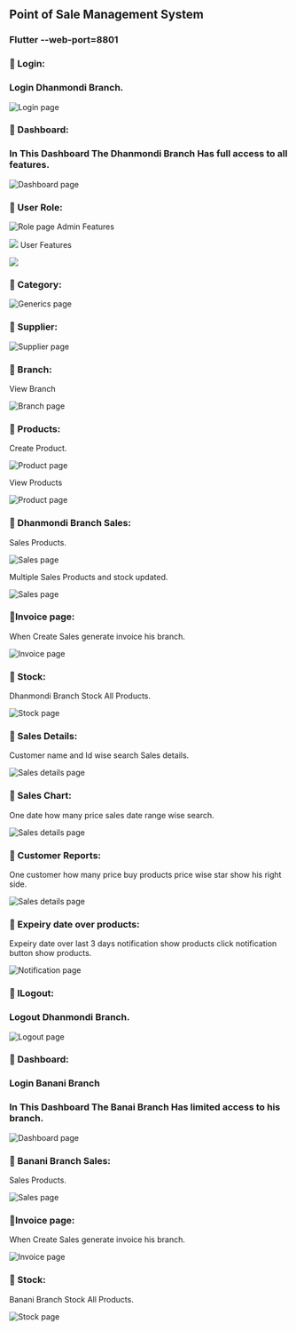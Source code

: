 ## Point of Sale Management System
### Flutter --web-port=8801

### :pushpin: Login:
### Login Dhanmondi Branch.

![ Login page](https://github.com/mdtowhid98/Point-of-Sale-Flutter-And-Spring-boot-Project/blob/main/Screen%20shot/1%2CLogin.png)


### :pushpin: Dashboard:
### In This Dashboard The Dhanmondi Branch Has full access to all features.

![ Dashboard page](https://github.com/mdtowhid98/Point-of-Sale-Flutter-And-Spring-boot-Project/blob/main/Screen%20shot/18%2Cnotifications.png)

### :pushpin: User Role:

![ Role page](https://github.com/mdtowhid98/Point-of-Sale-Flutter-And-Spring-boot-Project/blob/main/Screen%20shot/3%2CUser%20Role.png)
Admin Features

![](https://github.com/mdtowhid98/Point-of-Sale-Flutter-And-Spring-boot-Project/blob/main/Screen%20shot/4%2CAdmin%20features.png)
User Features

![](https://github.com/mdtowhid98/Point-of-Sale-Flutter-And-Spring-boot-Project/blob/main/Screen%20shot/5%2CUser%20features.png)

### :pushpin: Category:

![ Generics page](https://github.com/mdtowhid98/Point-of-Sale-Flutter-And-Spring-boot-Project/blob/main/Screen%20shot/6%2Ccategory.png)

### :pushpin: Supplier:

![ Supplier page](https://github.com/mdtowhid98/Point-of-Sale-Flutter-And-Spring-boot-Project/blob/main/Screen%20shot/7%2Csupplier.png)

### :pushpin: Branch:
View Branch

![ Branch page](https://github.com/mdtowhid98/Point-of-Sale-Flutter-And-Spring-boot-Project/blob/main/Screen%20shot/8%2Cbranch.png)

### :pushpin: Products:
Create Product.

![ Product page](https://github.com/mdtowhid98/Point-of-Sale-Flutter-And-Spring-boot-Project/blob/main/Screen%20shot/10%2Ccreate%20products.png)

View Products

![ Product page](https://github.com/mdtowhid98/Point-of-Sale-Flutter-And-Spring-boot-Project/blob/main/Screen%20shot/9%2Cview%20products.png)


### :pushpin: Dhanmondi Branch Sales:
Sales Products.

![ Sales page](https://github.com/mdtowhid98/Point-of-Sale-Flutter-And-Spring-boot-Project/blob/main/Screen%20shot/11%2Cdhanmondi%20branch%20sales.png)

Multiple Sales Products and stock updated.

![ Sales page](https://github.com/mdtowhid98/Point-of-Sale-Flutter-And-Spring-boot-Project/blob/main/Screen%20shot/13%2Cmultiple%20sales.png)

### :pushpin:Invoice page:
When Create Sales generate invoice his branch.

![ Invoice page](https://github.com/mdtowhid98/Point-of-Sale-Flutter-And-Spring-boot-Project/blob/main/Screen%20shot/12%2Cdhanmondi%20branch%20invoice.png)

### :pushpin: Stock:
Dhanmondi Branch Stock All Products.

![ Stock page](https://github.com/mdtowhid98/Point-of-Sale-Flutter-And-Spring-boot-Project/blob/main/Screen%20shot/14%2Cdhanmondi%20branch%20stock.png)

### :pushpin: Sales Details:
Customer name and Id wise search Sales details.

![ Sales details page](https://github.com/mdtowhid98/Point-of-Sale-Flutter-And-Spring-boot-Project/blob/main/Screen%20shot/15%2Csales%20deatails.png)

### :pushpin: Sales Chart:
One date how many price sales date range wise search.

![ Sales details page](https://github.com/mdtowhid98/Point-of-Sale-Flutter-And-Spring-boot-Project/blob/main/Screen%20shot/16%2Csales%20chart.png)

### :pushpin: Customer Reports:
One customer how many price buy products price wise star show his right side.

![ Sales details page](https://github.com/mdtowhid98/Point-of-Sale-Flutter-And-Spring-boot-Project/blob/main/Screen%20shot/17%2Ccustomer%20reports.png)

### :pushpin: Expeiry date over products:
Expeiry date over last 3 days notification show products click notification button show products.

![ Notification page](https://github.com/mdtowhid98/Point-of-Sale-Flutter-And-Spring-boot-Project/blob/main/Screen%20shot/19%2Clast%203%20days.png)

### :pushpin: lLogout:
### Logout Dhanmondi Branch.

![ Logout page](https://github.com/mdtowhid98/Point-of-Sale-Flutter-And-Spring-boot-Project/blob/main/Screen%20shot/20%2Clogout.png)


### :pushpin: Dashboard:
### Login Banani Branch
### In This Dashboard The Banai Branch Has limited access to his branch.
![ Dashboard page](https://github.com/mdtowhid98/Point-of-Sale-Flutter-And-Spring-boot-Project/blob/main/Screen%20shot/24%2Cbanani%20branch%20home.png)

### :pushpin: Banani Branch Sales:
Sales Products.

![ Sales page](https://github.com/mdtowhid98/Point-of-Sale-Flutter-And-Spring-boot-Project/blob/main/Screen%20shot/22%2Cbanani%20branch%20sales.png)

### :pushpin:Invoice page:

When Create Sales generate invoice his branch.

![ Invoice page](https://github.com/mdtowhid98/Point-of-Sale-Flutter-And-Spring-boot-Project/blob/main/Screen%20shot/23%2Cbanani%20branch%20invoice.png)

### :pushpin: Stock:
Banani Branch Stock All Products.

![ Stock page](https://github.com/mdtowhid98/Point-of-Sale-Flutter-And-Spring-boot-Project/blob/main/Screen%20shot/21%2Cbanani%20branch%20stock.png)






